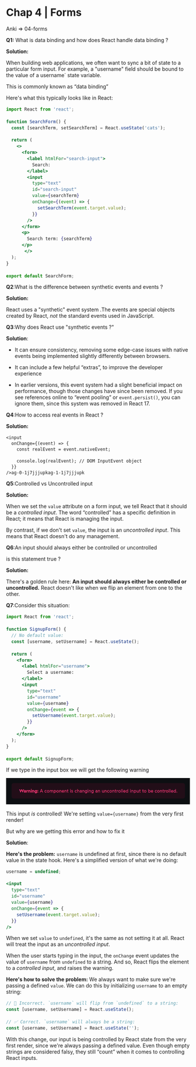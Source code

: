# Chap 4 | Forms

Anki => 04-forms

**Q1:** What is data binding and how does React handle data binding ?

**Solution:**

When building web applications, we often want to sync a bit of state to a particular form input. For example, a "username" field should be bound to the value of a username` state variable.

This is commonly known as “data binding”

Here's what this typically looks like in React:

```jsx
import React from 'react';

function SearchForm() {
  const [searchTerm, setSearchTerm] = React.useState('cats');

  return (
    <>
      <form>
        <label htmlFor="search-input">
          Search:
        </label>
        <input
          type="text"
          id="search-input"
          value={searchTerm}
          onChange={(event) => {
            setSearchTerm(event.target.value);
          }}
        />
      </form>
      <p>
        Search term: {searchTerm}
      </p>
       </>
  );
}

export default SearchForm;
```

**Q2**:What is the difference between synthetic events and events ? 

**Solution:**

React uses a "synthetic" event system .The events are special objects created by React, *not* the standard events used in JavaScript.

**Q3**:Why does React use "synthetic events ?"

**Solution**:

- It can ensure consistency, removing some edge-case issues with native 
  events being implemented slightly differently between browsers.

- It can include a few helpful “extras”, to improve the developer experience

- In earlier versions, this event system had a slight beneficial impact on 
  performance, though those changes have since been removed. If you see 
  references online to “event pooling” or `event.persist()`, you can ignore them, since this system was removed in React 17.

**Q4**:How to access real events in React ? 

**Solution:**

```jsxag-0-1j7jjjupkag-1-1j7jjjupk
<input
  onChange={(event) => {
    const realEvent = event.nativeEvent;

    console.log(realEvent); // DOM InputEvent object
  }}
/>ag-0-1j7jjjupkag-1-1j7jjjupk
```

**Q5**:Controlled vs Uncontrolled input

**Solution:**

When we set the `value` attribute on a form input, we tell React that it should be a *controlled input*. The word “controlled” has a specific definition in React; it means that React is managing the input.

By contrast, if we don't set `value`, the input is an *uncontrolled input*. This means that React doesn't do any management.

**Q6**:An input should always either be controlled or uncontrolled

is this statement true ? 

**Solution:**

There's a golden rule here: **An input should always either be controlled or uncontrolled.** React doesn't like when we flip an element from one to the other.

**Q7**:Consider this situation:

```jsx
import React from 'react';

function SignupForm() {
  // No default value:
  const [username, setUsername] = React.useState();

  return (
    <form>
      <label htmlFor="username">
        Select a username:
      </label>
      <input
        type="text"
        id="username"
        value={username}
        onChange={event => {
          setUsername(event.target.value);
        }}
      />
    </form>
  );
}

export default SignupForm;
```

If we type in the input box we will get the following warning

![](../../assets/controlled-uncontrolled-warning.png)

This input *is* controlled! We're setting `value={username}` from the very first render!

But why are we getting this error and how to fix it

**Solution**:

**Here's the problem:** `username` is undefined at first, since there is no default value in the state hook. Here's a simplified version of what we're doing:

```jsx
username = undefined;

<input
  type="text"
  id="username"
  value={username}
  onChange={event => {
    setUsername(event.target.value);
  }}
/>
```

When we set `value` to `undefined`, it's the same as not setting it at all. React will treat the input as an *uncontrolled input*.

When the user starts typing in the input, the `onChange` event updates the value of `username` from `undefined` to a string. And so, React flips the element to a *controlled input*, and raises the warning.

**Here's how to solve the problem:** We always want to make sure we're passing a defined `value`. We can do this by initializing `username` to an empty string:

```jsx
// 🚫 Incorrect. `username` will flip from `undefined` to a string:
const [username, setUsername] = React.useState();

// ✅ Correct. `username` will always be a string:
const [username, setUsername] = React.useState('');
```

With this change, our input is being controlled by React state from the 
very first render, since we're always passing a defined value. Even 
though empty strings are considered falsy, they still “count” when it comes to controlling React inputs.


